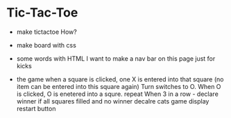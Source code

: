 # Tic-Tac-Toe

* make tictactoe
How?

* make board with css

* some words with HTML
I want to make a nav bar on this page just for kicks

* the game
    when a square is clicked, one X is entered into that square
    (no item can be entered into this square again)
    Turn switches to O. When O is clicked, O is enetered into a squre.
    repeat
    When 3 in a row - declare winner
    if all squares filled and no winner decalre cats game
    display restart button
